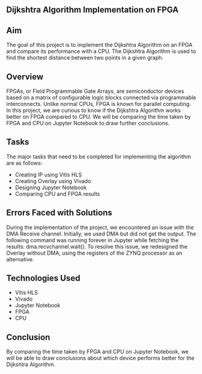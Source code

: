 ## Dijkshtra Algorithm Implementation on FPGA

## Aim
The goal of this project is to implement the Dijkshtra Algorithm on an FPGA and compare its performance with a CPU. The Dijkshtra Algorithm is used to find the shortest distance between two points in a given graph.

## Overview
FPGAs, or Field Programmable Gate Arrays, are semiconductor devices based on a matrix of configurable logic blocks connected via programmable interconnects. Unlike normal CPUs, FPGA is known for parallel computing. In this project, we are curious to know if the Dijkshtra Algorithm works better on FPGA compared to CPU. We will be comparing the time taken by FPGA and CPU on Jupyter Notebook to draw further conclusions.

## Tasks
The major tasks that need to be completed for implementing the algorithm are as follows:

- Creating IP using Vitis HLS
- Creating Overlay using Vivado
- Designing Jupyter Notebook
- Comparing CPU and FPGA results

## Errors Faced with Solutions
During the implementation of the project, we encountered an issue with the DMA Receive channel. Initially, we used DMA but did not get the output. The following command was running forever in Jupyter while fetching the results: dma.recvchannel.wait(). To resolve this issue, we redesigned the Overlay without DMA, using the registers of the ZYNQ processor as an alternative.

## Technologies Used
- Vitis HLS
- Vivado
- Jupyter Notebook
- FPGA
- CPU

## Conclusion
By comparing the time taken by FPGA and CPU on Jupyter Notebook, we will be able to draw conclusions about which device performs better for the Dijkshtra Algorithm.
